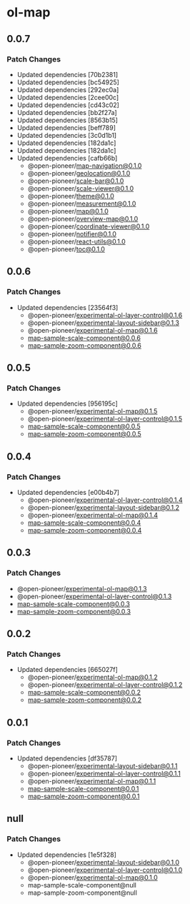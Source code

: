 # ol-map

## 0.0.7

### Patch Changes

-   Updated dependencies [70b2381]
-   Updated dependencies [bc54925]
-   Updated dependencies [292ec0a]
-   Updated dependencies [2cee00c]
-   Updated dependencies [cd43c02]
-   Updated dependencies [bb2f27a]
-   Updated dependencies [8563b15]
-   Updated dependencies [beff789]
-   Updated dependencies [3c0d1b1]
-   Updated dependencies [182da1c]
-   Updated dependencies [182da1c]
-   Updated dependencies [cafb66b]
    -   @open-pioneer/map-navigation@0.1.0
    -   @open-pioneer/geolocation@0.1.0
    -   @open-pioneer/scale-bar@0.1.0
    -   @open-pioneer/scale-viewer@0.1.0
    -   @open-pioneer/theme@0.1.0
    -   @open-pioneer/measurement@0.1.0
    -   @open-pioneer/map@0.1.0
    -   @open-pioneer/overview-map@0.1.0
    -   @open-pioneer/coordinate-viewer@0.1.0
    -   @open-pioneer/notifier@0.1.0
    -   @open-pioneer/react-utils@0.1.0
    -   @open-pioneer/toc@0.1.0

## 0.0.6

### Patch Changes

-   Updated dependencies [23564f3]
    -   @open-pioneer/experimental-ol-layer-control@0.1.6
    -   @open-pioneer/experimental-layout-sidebar@0.1.3
    -   @open-pioneer/experimental-ol-map@0.1.6
    -   map-sample-scale-component@0.0.6
    -   map-sample-zoom-component@0.0.6

## 0.0.5

### Patch Changes

-   Updated dependencies [956195c]
    -   @open-pioneer/experimental-ol-map@0.1.5
    -   @open-pioneer/experimental-ol-layer-control@0.1.5
    -   map-sample-scale-component@0.0.5
    -   map-sample-zoom-component@0.0.5

## 0.0.4

### Patch Changes

-   Updated dependencies [e00b4b7]
    -   @open-pioneer/experimental-ol-layer-control@0.1.4
    -   @open-pioneer/experimental-layout-sidebar@0.1.2
    -   @open-pioneer/experimental-ol-map@0.1.4
    -   map-sample-scale-component@0.0.4
    -   map-sample-zoom-component@0.0.4

## 0.0.3

### Patch Changes

-   @open-pioneer/experimental-ol-map@0.1.3
-   @open-pioneer/experimental-ol-layer-control@0.1.3
-   map-sample-scale-component@0.0.3
-   map-sample-zoom-component@0.0.3

## 0.0.2

### Patch Changes

-   Updated dependencies [665027f]
    -   @open-pioneer/experimental-ol-map@0.1.2
    -   @open-pioneer/experimental-ol-layer-control@0.1.2
    -   map-sample-scale-component@0.0.2
    -   map-sample-zoom-component@0.0.2

## 0.0.1

### Patch Changes

-   Updated dependencies [df35787]
    -   @open-pioneer/experimental-layout-sidebar@0.1.1
    -   @open-pioneer/experimental-ol-layer-control@0.1.1
    -   @open-pioneer/experimental-ol-map@0.1.1
    -   map-sample-scale-component@0.0.1
    -   map-sample-zoom-component@0.0.1

## null

### Patch Changes

-   Updated dependencies [1e5f328]
    -   @open-pioneer/experimental-layout-sidebar@0.1.0
    -   @open-pioneer/experimental-ol-layer-control@0.1.0
    -   @open-pioneer/experimental-ol-map@0.1.0
    -   map-sample-scale-component@null
    -   map-sample-zoom-component@null
